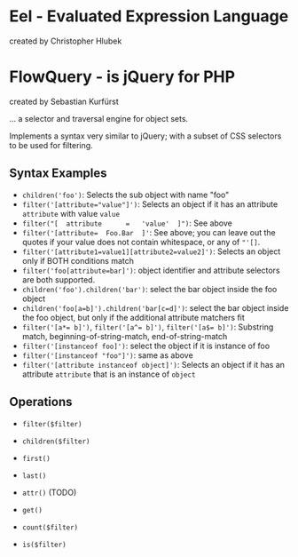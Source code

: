 Eel - Evaluated Expression Language
===================================

created by Christopher Hlubek

FlowQuery - is jQuery for PHP
=============================

created by Sebastian Kurfürst

... a selector and traversal engine for object sets.

Implements a syntax very similar to jQuery; with a subset of CSS selectors
to be used for filtering.

Syntax Examples
---------------

* `children('foo')`: Selects the sub object with name "foo"
* `filter('[attribute="value"]')`: Selects an object if it has an attribute `attribute` with value `value`
* `filter("[  attribute      =   'value'  ]")`: See above
* `filter('[attribute=  Foo.Bar  ]'`: See above; you can leave out the quotes if your value does not contain whitespace, or any of `"'[]`.
* `filter('[attribute1=value1][attribute2=value2]')`: Selects an object only if BOTH conditions match
* `filter('foo[attribute=bar]')`: object identifier and attribute selectors are both supported.
* `children('foo').children('bar')`: select the bar object inside the foo object
* `children('foo[a=b]').children('bar[c=d]')`: select the bar object inside the foo object, but only if the additional attribute matchers fit
* `filter('[a*= b]')`, `filter('[a^= b]')`, `filter('[a$= b]')`: Substring match, beginning-of-string-match, end-of-string-match
* `filter('[instanceof foo]')`: select the object if it is instance of foo
* `filter('[instanceof "foo"]')`: same as above
* `filter('[attribute instanceof object]')`: Selects an object if it has an attribute `attribute` that is an instance of `object`

Operations
----------

* `filter($filter)`
* `children($filter)`
* `first()`
* `last()`
* `attr()` (TODO)

* `get()`
* `count($filter)`
* `is($filter)`
